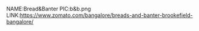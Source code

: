 NAME:Bread&Banter
PIC:b&b.png
LINK:https://www.zomato.com/bangalore/breads-and-banter-brookefield-bangalore/
